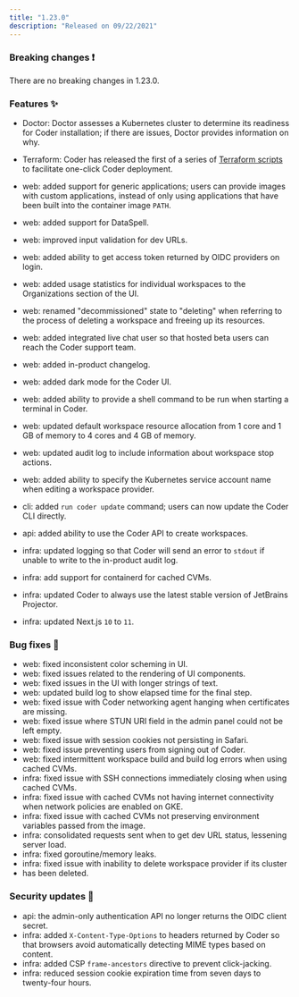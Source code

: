 ```yaml
---
title: "1.23.0"
description: "Released on 09/22/2021"
---
```


### Breaking changes ❗

There are no breaking changes in 1.23.0.

### Features ✨

- Doctor: Doctor assesses a Kubernetes cluster to determine its readiness for
  Coder installation; if there are issues, Doctor provides information on why.
- Terraform: Coder has released the first of a series of
  [Terraform scripts](https://github.com/cdr/enterprise-terraform) to facilitate
  one-click Coder deployment.

- web: added support for generic applications; users can provide images with
  custom applications, instead of only using applications that have been built
  into the container image `PATH`.
- web: added support for DataSpell.
- web: improved input validation for dev URLs.
- web: added ability to get access token returned by OIDC providers on login.
- web: added usage statistics for individual workspaces to the Organizations
  section of the UI.
- web: renamed "decommissioned" state to "deleting" when referring to the
  process of deleting a workspace and freeing up its resources.
- web: added integrated live chat user so that hosted beta users can reach the
  Coder support team.
- web: added in-product changelog.
- web: added dark mode for the Coder UI.
- web: added ability to provide a shell command to be run when starting a
  terminal in Coder.
- web: updated default workspace resource allocation from 1 core and 1 GB of
  memory to 4 cores and 4 GB of memory.
- web: updated audit log to include information about workspace stop actions.
- web: added ability to specify the Kubernetes service account name when editing
  a workspace provider.
- cli: added `run coder update` command; users can now update the Coder CLI
  directly.
- api: added ability to use the Coder API to create workspaces.
- infra: updated logging so that Coder will send an error to `stdout` if unable
  to write to the in-product audit log.
- infra: add support for containerd for cached CVMs.
- infra: updated Coder to always use the latest stable version of JetBrains
  Projector.
- infra: updated Next.js `10` to `11`.

### Bug fixes 🐛

- web: fixed inconsistent color scheming in UI.
- web: fixed issues related to the rendering of UI components.
- web: fixed issues in the UI with longer strings of text.
- web: updated build log to show elapsed time for the final step.
- web: fixed issue with Coder networking agent hanging when certificates are
  missing.
- web: fixed issue where STUN URI field in the admin panel could not be left
  empty.
- web: fixed issue with session cookies not persisting in Safari.
- web: fixed issue preventing users from signing out of Coder.
- web: fixed intermittent workspace build and build log errors when using cached
  CVMs.
- infra: fixed issue with SSH connections immediately closing when using cached
  CVMs.
- infra: fixed issue with cached CVMs not having internet connectivity when
  network policies are enabled on GKE.
- infra: fixed issue with cached CVMs not preserving environment variables
  passed from the image.
- infra: consolidated requests sent when to get dev URL status, lessening server
  load.
- infra: fixed goroutine/memory leaks.
- infra: fixed issue with inability to delete workspace provider if its cluster
- has been deleted.

### Security updates 🔐

- api: the admin-only authentication API no longer returns the OIDC client
  secret.
- infra: added `X-Content-Type-Options` to headers returned by Coder so that
  browsers avoid automatically detecting MIME types based on content.
- infra: added CSP `frame-ancestors` directive to prevent click-jacking.
- infra: reduced session cookie expiration time from seven days to twenty-four
  hours.
